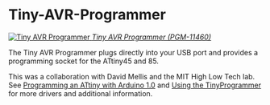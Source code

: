 Tiny-AVR-Programmer
===================

[![Tiny AVR Programmer](https://dlnmh9ip6v2uc.cloudfront.net/images/products/1/1/4/6/0/11460-01_medium.jpg)
*Tiny AVR Programmer (PGM-11460)*](https://www.sparkfun.com/products/11460)

The Tiny AVR Programmer plugs directly into your USB port and provides a programming socket for the ATtiny45 and 85.

This was a collaboration with David Mellis and the MIT High Low Tech lab. See [Programming an ATtiny with Arduino 1.0](http://hlt.media.mit.edu/?p=1695) and [Using the TinyProgrammer](http://hlt.media.mit.edu/?p=1801) for more drivers and additional information.
